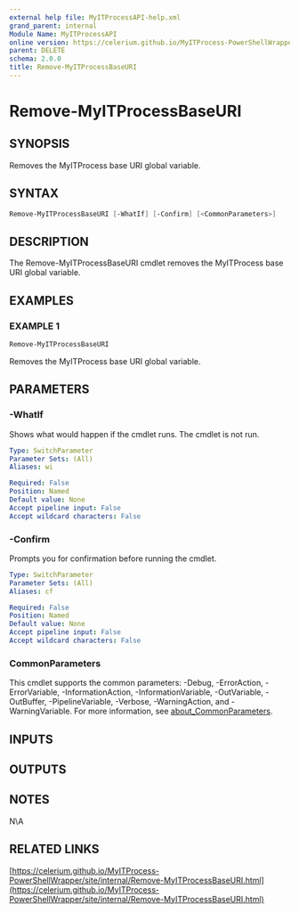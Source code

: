 ```yaml
---
external help file: MyITProcessAPI-help.xml
grand_parent: internal
Module Name: MyITProcessAPI
online version: https://celerium.github.io/MyITProcess-PowerShellWrapper/site/internal/Remove-MyITProcessBaseURI.html
parent: DELETE
schema: 2.0.0
title: Remove-MyITProcessBaseURI
---
```


# Remove-MyITProcessBaseURI

## SYNOPSIS
Removes the MyITProcess base URI global variable.

## SYNTAX

```powershell
Remove-MyITProcessBaseURI [-WhatIf] [-Confirm] [<CommonParameters>]
```

## DESCRIPTION
The Remove-MyITProcessBaseURI cmdlet removes the MyITProcess base URI global variable.

## EXAMPLES

### EXAMPLE 1
```powershell
Remove-MyITProcessBaseURI
```

Removes the MyITProcess base URI global variable.

## PARAMETERS

### -WhatIf
Shows what would happen if the cmdlet runs.
The cmdlet is not run.

```yaml
Type: SwitchParameter
Parameter Sets: (All)
Aliases: wi

Required: False
Position: Named
Default value: None
Accept pipeline input: False
Accept wildcard characters: False
```

### -Confirm
Prompts you for confirmation before running the cmdlet.

```yaml
Type: SwitchParameter
Parameter Sets: (All)
Aliases: cf

Required: False
Position: Named
Default value: None
Accept pipeline input: False
Accept wildcard characters: False
```

### CommonParameters
This cmdlet supports the common parameters: -Debug, -ErrorAction, -ErrorVariable, -InformationAction, -InformationVariable, -OutVariable, -OutBuffer, -PipelineVariable, -Verbose, -WarningAction, and -WarningVariable. For more information, see [about_CommonParameters](http://go.microsoft.com/fwlink/?LinkID=113216).

## INPUTS

## OUTPUTS

## NOTES
N\A

## RELATED LINKS

[https://celerium.github.io/MyITProcess-PowerShellWrapper/site/internal/Remove-MyITProcessBaseURI.html](https://celerium.github.io/MyITProcess-PowerShellWrapper/site/internal/Remove-MyITProcessBaseURI.html)

